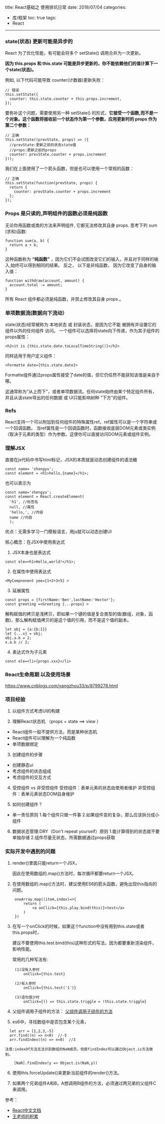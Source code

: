 title: React基础之 使用排坑日常
date: 2018/07/04
categories:
  - 库/框架
toc: true
tags:
  - React
---


### state(状态) 更新可能是异步的

React 为了优化性能，有可能会将多个 setState() 调用合并为一次更新。

**因为 this.props 和 this.state 可能是异步更新的，你不能依赖他们的值计算下一个state(状态)。**

例如, 以下代码可能导致 counter(计数器)更新失败：
```
// 错误
this.setState({
  counter: this.state.counter + this.props.increment,
});
```
要弥补这个问题，需要使用另一种 setState() 的形式，**它接受一个函数,而不是一个对象。这个函数将接收前一个状态作为第一个参数，应用更新时的 props 作为第二个参数：**
```
// 正确
this.setState((prevState, props) => ({
  //prevState:更新之前的状态state值
  //props:更新之前的props
  counter: prevState.counter + props.increment
}));
```
我们在上面使用了一个箭头函数，但是也可以使用一个常规的函数：
```
// 正确
this.setState(function(prevState, props) {
  return {
    counter: prevState.counter + props.increment
  };
});
```

### Props 是只读的,声明组件的函数必须是纯函数

无论你用函数或类的方法来声明组件, 它都无法修改其自身 props. 思考下列 sum (求和)函数:
```
function sum(a, b) {
  return a + b;
}
```
这种函数称为 **“纯函数”** ，因为它们不会试图改变它们的输入，并且对于同样的输入,始终可以得到相同的结果。
反之， 以下是非纯函数， 因为它改变了自身的输入值：
```
function withdraw(account, amount) {
  account.total -= amount;
}
```
所有 React 组件都必须是纯函数，并禁止修改其自身 props 。

### 单项数据流(数据向下流动）

state(状态)经常被称为 本地状态 或 封装状态，是因为它不能 被拥有并设置它的组件以外的任何组件 访问。
一个组件可以选择将state向下传递，作为其子组件的props属性：
```
<h2>it is {this.state.date.toLocalTimeString()}</h2>
```
同样适用于用户定义组件：
```
<Formatte date={this.state.date}>
```
Formatte组件通过props属性接受了date的值，但它仍任然不能获知该值是来自于哪。

这通常称为"从上而下"，或者单项数据流。任何state始终由某个特定组件所有，并且从该state导出的任何数据 或 UI只能影响树种 "下方"的组件。

### Refs

React支持一个可以附加到任何组件的特殊属性ref。ref属性可以是一个字符串或一个回调函数。
当ref属性是一个回调函数时，函数接收底层DOM元素或类实例（取决于元素的类型）作为参数。这使你可以直接访问DOM元素或组件实例。

### 理解JSX
直接在js代码中书写html标记，JSX的本质就是动态创建组件的语法糖
```
const name= 'shengyu';
const element = <h1>hello,{name}</h1>;
```
也可以表示为
```
const name='shengyu';
const element = React.createElement(
  'h1', //标签名
  null, //属性
  'hello,', //内容
  name //内容
  );
```
优点：无需多学习一门模板语言，用js就可以动态创建UI

核心概念：在JSX中使用表达式

1. JSX本身也是表达式
```
const ele=<h1>Hello,world!</h1>;
```

2. 在属性中使用表达式
```
<MyCompnonent yee={1+2+3+5} >
```

3. 延展属性
```
const props = {firstName:'Ben',lastName:'Hector'};
const greeting =<Greeting {...props} >
```
解构赋值的拷贝是浅拷贝，即如果一个键的值是复合类型的值(数组，对象，函数)，那么解构赋值拷贝的是这个值的引用，而不是这个值的副本。
```
let obj = {a:{b:1}}
let {...x} = obj;
obj.a.b = 2;
x.a.b // 2;
```
4. 表达式作为子元素
```
const ele=<li>{props.xxx}</li>
```


### React生命周期 以及使用场景
https://www.cnblogs.com/yangzhou33/p/8799278.html


### 项目经验

1. 以组件方式考虑UI的构建

2. 理解React状态机 （props + state ==> view ）
  - React组件一般不提供方法，而是某种状态机
  - React组件可以理解为一个纯函数
  - 单项数据绑定

3. 创建组件的步骤
  - 创建静态ui
  - 考虑组件的状态组成
  - 考虑组件的交互方式

4. 受控组件 vs 非受控组件
  受控组件：表单元素的状态由使用者维护
  非受控组件：表单元素状态DOM自身维护

5. 如何创建组件？
- 单一责任原则
  1.每个组件只做一件事
  2.如果组件变的复杂，那么应该拆分成小组件

6. 数据状态管理:DRY（Don't repeat yourself）原则
  1.能计算得到的状态就不要单独存储
  2.组件尽量无状态，所需数据通过props获取




### 实际开发中遇到的问题

1. render()里面只能return一个JSX，

   因此在使用数组的.map()方法时，每次循环都要return一个JSX。

2. 在使用数组的.map()方法时，建议使用ES6的箭头函数，避免出现this指向的问题。

		oneArray.map((item,index)=>{
			return (
				<a onClick={this.play.bind(this)}>test</a>
			)
		})

3. 在写一个onClick的时候，如果这个function中没有用到this.state或者this.props时，

	建议不要使用this.test.bind(this)这种形式的写法，因为都要重新渲染组件，影响性能。

	常用的几种写法有:

		(1)没有入参时
			onClick={this.test}

		(2)有入参时
			onClick={this.test('1')}

		(3)语句很少时
			onClick={() => this.state.triggle = !this.state.triggle}

4. 父组件调用子组件的方法：
	[父组件调用子组件的方法](https://shengyur.github.io/2018/06/02/React%E5%9F%BA%E7%A1%80%E4%B9%8B%20%E7%88%B6%E7%BB%84%E4%BB%B6%E5%A6%82%E4%BD%95%E8%B0%83%E7%94%A8%E5%AD%90%E7%BB%84%E4%BB%B6%E4%B8%AD%E7%9A%84%E6%96%B9%E6%B3%95/)

5. es6中，寻找数组中是否包含某个元素，
  ```
  	let arr = [1,2,3,-5]
  	arr.find((n) => n<0)  //-5
  	arr.findIndex((n) => n<0)  //3
  ```
	注意:indexOf方法无法识别数组的NaN成员，但是findIndex可以通过Object.is方法做到。
  ```
	  [NaN].findIndex(y => Object.is(NaN,y))
  ```

6. 使用this.forceUpdate()来更新当前组件的render()方法。

7. 如果两个兄弟组件A和B，A想调用B组件的方法，必须通过两兄弟的父组件C来调用。


参考：
- [React中文文档](http://www.css88.com/react/docs/handling-events.html)
- [王老师的积累](https://github.com/wang-qingqing/accumulate/blob/master/%E6%A1%86%E6%9E%B6%E7%B1%BB/REACT/React%E5%BC%80%E5%8F%91%E4%B8%AD%E9%81%87%E5%88%B0%E7%9A%84%E9%97%AE%E9%A2%98.md)
